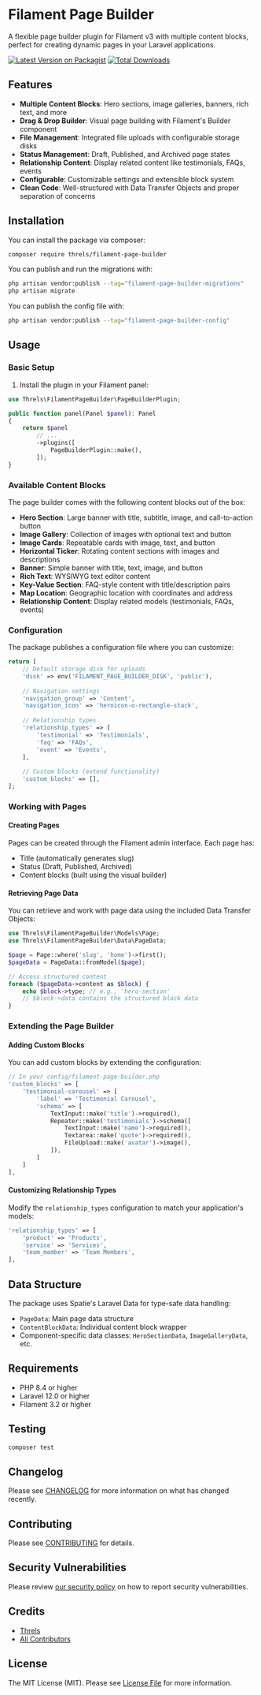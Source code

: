 # Filament Page Builder

A flexible page builder plugin for Filament v3 with multiple content blocks, perfect for creating dynamic pages in your Laravel applications.

[![Latest Version on Packagist](https://img.shields.io/packagist/v/threls/filament-page-builder.svg?style=flat-square)](https://packagist.org/packages/threls/filament-page-builder)
[![Total Downloads](https://img.shields.io/packagist/dt/threls/filament-page-builder.svg?style=flat-square)](https://packagist.org/packages/threls/filament-page-builder)

## Features

- **Multiple Content Blocks**: Hero sections, image galleries, banners, rich text, and more
- **Drag & Drop Builder**: Visual page building with Filament's Builder component
- **File Management**: Integrated file uploads with configurable storage disks
- **Status Management**: Draft, Published, and Archived page states
- **Relationship Content**: Display related content like testimonials, FAQs, events
- **Configurable**: Customizable settings and extensible block system
- **Clean Code**: Well-structured with Data Transfer Objects and proper separation of concerns

## Installation

You can install the package via composer:

```bash
composer require threls/filament-page-builder
```

You can publish and run the migrations with:

```bash
php artisan vendor:publish --tag="filament-page-builder-migrations"
php artisan migrate
```

You can publish the config file with:

```bash
php artisan vendor:publish --tag="filament-page-builder-config"
```

## Usage

### Basic Setup

1. Install the plugin in your Filament panel:

```php
use Threls\FilamentPageBuilder\PageBuilderPlugin;

public function panel(Panel $panel): Panel
{
    return $panel
        // ...
        ->plugins([
            PageBuilderPlugin::make(),
        ]);
}
```

### Available Content Blocks

The page builder comes with the following content blocks out of the box:

- **Hero Section**: Large banner with title, subtitle, image, and call-to-action button
- **Image Gallery**: Collection of images with optional text and button
- **Image Cards**: Repeatable cards with image, text, and button
- **Horizontal Ticker**: Rotating content sections with images and descriptions
- **Banner**: Simple banner with title, text, image, and button
- **Rich Text**: WYSIWYG text editor content
- **Key-Value Section**: FAQ-style content with title/description pairs
- **Map Location**: Geographic location with coordinates and address
- **Relationship Content**: Display related models (testimonials, FAQs, events)

### Configuration

The package publishes a configuration file where you can customize:

```php
return [
    // Default storage disk for uploads
    'disk' => env('FILAMENT_PAGE_BUILDER_DISK', 'public'),
    
    // Navigation settings
    'navigation_group' => 'Content',
    'navigation_icon' => 'heroicon-o-rectangle-stack',
    
    // Relationship types
    'relationship_types' => [
        'testimonial' => 'Testimonials',
        'faq' => 'FAQs',
        'event' => 'Events',
    ],
    
    // Custom blocks (extend functionality)
    'custom_blocks' => [],
];
```

### Working with Pages

#### Creating Pages

Pages can be created through the Filament admin interface. Each page has:
- Title (automatically generates slug)
- Status (Draft, Published, Archived)
- Content blocks (built using the visual builder)

#### Retrieving Page Data

You can retrieve and work with page data using the included Data Transfer Objects:

```php
use Threls\FilamentPageBuilder\Models\Page;
use Threls\FilamentPageBuilder\Data\PageData;

$page = Page::where('slug', 'home')->first();
$pageData = PageData::fromModel($page);

// Access structured content
foreach ($pageData->content as $block) {
    echo $block->type; // e.g., 'hero-section'
    // $block->data contains the structured block data
}
```

### Extending the Page Builder

#### Adding Custom Blocks

You can add custom blocks by extending the configuration:

```php
// In your config/filament-page-builder.php
'custom_blocks' => [
    'testimonial-carousel' => [
        'label' => 'Testimonial Carousel',
        'schema' => [
            TextInput::make('title')->required(),
            Repeater::make('testimonials')->schema([
                TextInput::make('name')->required(),
                Textarea::make('quote')->required(),
                FileUpload::make('avatar')->image(),
            ]),
        ]
    ]
],
```

#### Customizing Relationship Types

Modify the `relationship_types` configuration to match your application's models:

```php
'relationship_types' => [
    'product' => 'Products',
    'service' => 'Services',
    'team_member' => 'Team Members',
],
```

## Data Structure

The package uses Spatie's Laravel Data for type-safe data handling:

- `PageData`: Main page data structure
- `ContentBlockData`: Individual content block wrapper
- Component-specific data classes: `HeroSectionData`, `ImageGalleryData`, etc.

## Requirements

- PHP 8.4 or higher
- Laravel 12.0 or higher
- Filament 3.2 or higher

## Testing

```bash
composer test
```

## Changelog

Please see [CHANGELOG](CHANGELOG.md) for more information on what has changed recently.

## Contributing

Please see [CONTRIBUTING](.github/CONTRIBUTING.md) for details.

## Security Vulnerabilities

Please review [our security policy](../../security/policy) on how to report security vulnerabilities.

## Credits

- [Threls](https://github.com/threls)
- [All Contributors](../../contributors)

## License

The MIT License (MIT). Please see [License File](LICENSE.md) for more information.